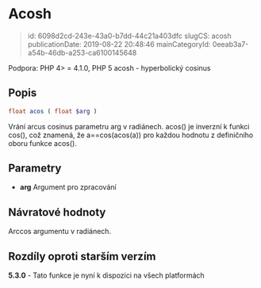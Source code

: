 Acosh
================================

> id: 6098d2cd-243e-43a0-b7dd-44c21a403dfc
> slugCS: acosh
> publicationDate: 2019-08-22 20:48:46
> mainCategoryId: 0eeab3a7-a54b-46db-a253-ca6100145648

Podpora: PHP 4> = 4.1.0, PHP 5
acosh - hyperbolický cosinus

Popis
--------------------------

```php
float acos ( float $arg )
```


Vrání arcus cosinus parametru arg v radiánech. acos() je inverzní k funkci cos(), což znamená, že a==cos(acos(a)) pro každou hodnotu z definičního oboru funkce acos().

Parametry
--------------------------

- **arg**
Argument pro zpracování

Návratové hodnoty
--------------------------

Arccos argumentu v radiánech.

Rozdíly oproti starším verzím
--------------------------

**5.3.0** - Tato funkce je nyní k dispozici na všech platformách
